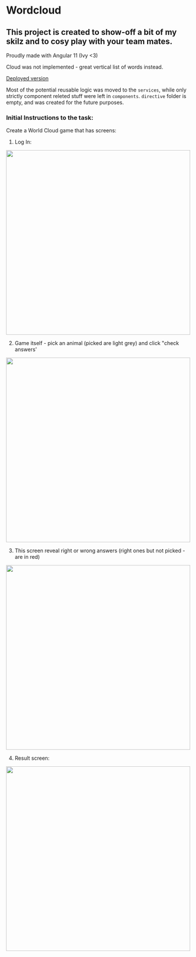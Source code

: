 # Wordcloud

## This project is created to show-off a bit of my skilz and to cosy play with your team mates.

Proudly made with Angular 11 (Ivy <3)

Cloud was not implemented - great vertical list of words instead.

[Deployed version](https://wordcloud-game.vercel.app)

Most of the potential reusable logic was moved to the `services`, while only strictly component releted stuff were left in `components`.
`directive` folder is empty, and was created for the future purposes.

### Initial Instructions to the task:
Create a World Cloud game that has screens:
1. Log In: 
<img src="https://user-images.githubusercontent.com/20482331/119351541-dfc5bf00-bca0-11eb-8c44-fbaacc61112a.png" width="500">

2. Game itself - pick an animal (picked are light grey) and click "check answers'
<img src="https://user-images.githubusercontent.com/20482331/119351890-4d71eb00-bca1-11eb-8b98-a701f8cdf0fa.png" width="500">

3. This screen reveal right or wrong answers (right ones but not picked - are in red)
 <img src="https://user-images.githubusercontent.com/20482331/119352052-7befc600-bca1-11eb-91ae-82ca5c778f45.png" width="500">

4. Result screen: 
<img src="https://user-images.githubusercontent.com/20482331/119352149-9b86ee80-bca1-11eb-998d-68eff3fc3043.png" width="500">

